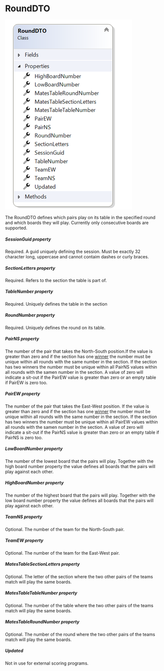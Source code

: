 # RoundDTO

![Image](<lib/RoundDTO.png>)

The RoundDTO defines which pairs play on its table in the specified round and which boards they will play. Currently only consecutive boards are supported.

##### SessionGuid property

Required. A guid uniquely defining the session. Must be exactly 32 character long, uppercase and cannot contaim dashes or curly braces.

##### SectionLetters property

Required. Refers to the section the table is part of.

##### TableNumber property

Required. Uniquely defines the table in the section

##### RoundNumber property

Required. Uniquely defines the round on its table.

##### PairNS property

The number of the pair that takes the North-South position.If the value is greater than zero and if the section has one [winner](<SectionDTO.md#Winners>) the number must be unique within all rounds with the same number in the section. If the section has two winners the number must be unique within all PairNS values within all rounds with the samen number in the section. A value of zero will indicate a sit-out if the PairEW value is greater than zero or an empty table if PairEW is zero too.

##### PairEW property

The number of the pair that takes the East-West position. If the value is greater than zero and if the section has one [winner](<SectionDTO.md#Winners>) the number must be unique within all rounds with the same number in the section. If the section has two winners the number must be unique within all PairEW values within all rounds with the samen number in the section. A value of zero will indicate a sit-out if the PairNS value is greater than zero or an empty table if PairNS is zero too.

##### LowBoardNumber property

The number of the lowest board that the pairs will play. Together with the high board number property the value defines all boards that the pairs will play against each other.

##### HighBoardNumber property

The number of the highest board that the pairs will play. Together with the low board number property the value defines all boards that the pairs will play against each other.

##### TeamNS property

Optional. The number of the team for the North-South pair.

##### TeamEW property

Optional. The number of the team for the East-West pair.

##### MatesTableSectionLetters property

Optional. The letter of the section where the two other pairs of the teams match will play the same boards.

##### MatesTableTableNumber property

Optional. The number of the table where the two other pairs of the teams match will play the same boards.

##### MatesTableRoundNumber property

Optional. The number of the round where the two other pairs of the teams match will play the same boards.

##### Updated

Not in use for external scoring programs.

